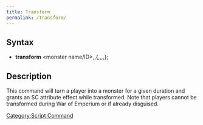 ```yaml
---
title: Transform
permalink: /Transform/
---
```


Syntax
------

-   **transform** <monster name/ID>,<duration>,<sc type>{,<val1>,<val2>,<val3>,<val4>};

Description
-----------

This command will turn a player into a monster for a given duration and grants an SC attribute effect while transformed. Note that players cannot be transformed during War of Emperium or if already disguised.

[Category:Script Command](/Category:Script_Command "wikilink")